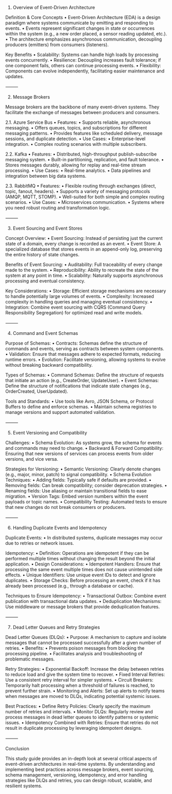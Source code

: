 1. Overview of Event-Driven Architecture

Definition & Core Concepts
• Event-Driven Architecture (EDA) is a design paradigm where systems communicate by emitting and responding to events.
• Events represent significant changes in state or occurrences within the system (e.g., a new order placed, a sensor reading updated, etc.).
• The architecture emphasizes asynchronous communication, decoupling producers (emitters) from consumers (listeners).

Key Benefits
• Scalability: Systems can handle high loads by processing events concurrently.
• Resilience: Decoupling increases fault tolerance; if one component fails, others can continue processing events.
• Flexibility: Components can evolve independently, facilitating easier maintenance and updates.

⸻

2. Message Brokers

Message brokers are the backbone of many event-driven systems. They facilitate the exchange of messages between producers and consumers.

2.1. Azure Service Bus
• Features:
• Supports reliable, asynchronous messaging.
• Offers queues, topics, and subscriptions for different messaging patterns.
• Provides features like scheduled delivery, message sessions, and duplicate detection.
• Use Cases:
• Enterprise-level integration.
• Complex routing scenarios with multiple subscribers.

2.2. Kafka
• Features:
• Distributed, high-throughput publish-subscribe messaging system.
• Built-in partitioning, replication, and fault tolerance.
• Stores messages durably, allowing for replay and real-time stream processing.
• Use Cases:
• Real-time analytics.
• Data pipelines and integration between big data systems.

2.3. RabbitMQ
• Features:
• Flexible routing through exchanges (direct, topic, fanout, headers).
• Supports a variety of messaging protocols (AMQP, MQTT, STOMP).
• Well-suited for both simple and complex routing scenarios.
• Use Cases:
• Microservices communication.
• Systems where you need robust routing and transformation logic.

⸻

3. Event Sourcing and Event Stores

Concept Overview:
• Event Sourcing: Instead of persisting just the current state of a domain, every change is recorded as an event.
• Event Store: A specialized database that stores events in an append-only log, preserving the entire history of state changes.

Benefits of Event Sourcing:
• Auditability: Full traceability of every change made to the system.
• Reproducibility: Ability to recreate the state of the system at any point in time.
• Scalability: Naturally supports asynchronous processing and eventual consistency.

Key Considerations:
• Storage: Efficient storage mechanisms are necessary to handle potentially large volumes of events.
• Complexity: Increased complexity in handling queries and managing eventual consistency.
• Integration: Combine event sourcing with CQRS (Command Query Responsibility Segregation) for optimized read and write models.

⸻

4. Command and Event Schemas

Purpose of Schemas:
• Contracts: Schemas define the structure of commands and events, serving as contracts between system components.
• Validation: Ensure that messages adhere to expected formats, reducing runtime errors.
• Evolution: Facilitate versioning, allowing systems to evolve without breaking backward compatibility.

Types of Schemas:
• Command Schemas: Define the structure of requests that initiate an action (e.g., CreateOrder, UpdateUser).
• Event Schemas: Define the structure of notifications that indicate state changes (e.g., OrderCreated, UserUpdated).

Tools and Standards:
• Use tools like Avro, JSON Schema, or Protocol Buffers to define and enforce schemas.
• Maintain schema registries to manage versions and support automated validation.

⸻

5. Event Versioning and Compatibility

Challenges:
• Schema Evolution: As systems grow, the schema for events and commands may need to change.
• Backward & Forward Compatibility: Ensuring that new versions of services can process events from older versions, and vice versa.

Strategies for Versioning:
• Semantic Versioning: Clearly denote changes (e.g., major, minor, patch) to signal compatibility.
• Schema Evolution Techniques:
• Adding fields: Typically safe if defaults are provided.
• Removing fields: Can break compatibility; consider deprecation strategies.
• Renaming fields: Use aliasing or maintain transitional fields to ease migration.
• Version Tags: Embed version numbers within the event payloads or topic names.
• Compatibility Testing: Automated tests to ensure that new changes do not break consumers or producers.

⸻

6. Handling Duplicate Events and Idempotency

Duplicate Events:
• In distributed systems, duplicate messages may occur due to retries or network issues.

Idempotency:
• Definition: Operations are idempotent if they can be performed multiple times without changing the result beyond the initial application.
• Design Considerations:
• Idempotent Handlers: Ensure that processing the same event multiple times does not cause unintended side effects.
• Unique Identifiers: Use unique event IDs to detect and ignore duplicates.
• Storage Checks: Before processing an event, check if it has already been processed (e.g., through a database or cache).

Techniques to Ensure Idempotency:
• Transactional Outbox: Combine event publication with transactional data updates.
• Deduplication Mechanisms: Use middleware or message brokers that provide deduplication features.

⸻

7. Dead Letter Queues and Retry Strategies

Dead Letter Queues (DLQs):
• Purpose: A mechanism to capture and isolate messages that cannot be processed successfully after a given number of retries.
• Benefits:
• Prevents poison messages from blocking the processing pipeline.
• Facilitates analysis and troubleshooting of problematic messages.

Retry Strategies:
• Exponential Backoff: Increase the delay between retries to reduce load and give the system time to recover.
• Fixed Interval Retries: Use a consistent retry interval for simpler systems.
• Circuit Breakers: Temporarily halt processing when a threshold of failures is reached, to prevent further strain.
• Monitoring and Alerts: Set up alerts to notify teams when messages are moved to DLQs, indicating potential systemic issues.

Best Practices:
• Define Retry Policies: Clearly specify the maximum number of retries and intervals.
• Monitor DLQs: Regularly review and process messages in dead letter queues to identify patterns or systemic issues.
• Idempotency Combined with Retries: Ensure that retries do not result in duplicate processing by leveraging idempotent designs.

⸻

Conclusion

This study guide provides an in-depth look at several critical aspects of event-driven architectures in real-time systems. By understanding and implementing best practices across message brokers, event sourcing, schema management, versioning, idempotency, and error handling strategies like DLQs and retries, you can design robust, scalable, and resilient systems.
